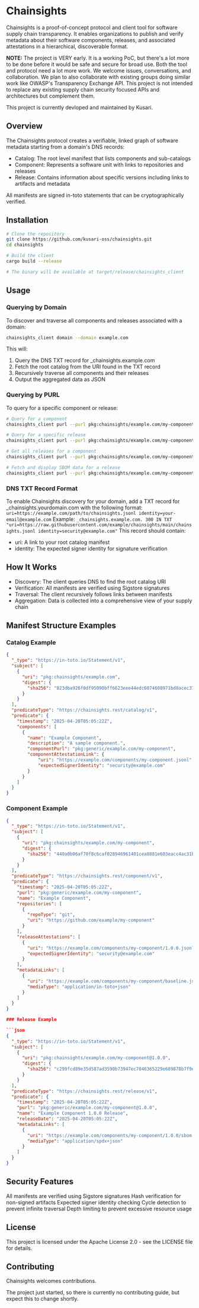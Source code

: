 # Chainsights

Chainsights is a proof-of-concept protocol and client tool for software supply chain transparency. It enables organizations to publish and verify metadata about their software components, releases, and associated attestations in a hierarchical, discoverable format.

**NOTE:** The project is VERY early. It is a working PoC, but there's a lot more to be done before it would be safe and secure for broad use. Both the tool and protocol need a lot more work. We welcome issues, conversations, and collaboration. We plan to also collaborate with existing groups doing similar work like OWASP's Transparency Exchange API. This project is not intended to replace any existing supply chain security focused APIs and architectures but complement them.

This project is currently devloped and maintained by Kusari.

## Overview

The Chainsights protocol creates a verifiable, linked graph of software metadata starting from a domain's DNS records:

- Catalog: The root level manifest that lists components and sub-catalogs
- Component: Represents a software unit with links to repositories and releases
- Release: Contains information about specific versions including links to artifacts and metadata

All manifests are signed in-toto statements that can be cryptographically verified.

## Installation

```bash
# Clone the repository
git clone https://github.com/kusari-oss/chainsights.git
cd chainsights

# Build the client
cargo build --release

# The binary will be available at target/release/chainsights_client
```

## Usage

### Querying by Domain

To discover and traverse all components and releases associated with a domain:

```bash
chainsights_client domain --domain example.com
```

This will:

1. Query the DNS TXT record for _chainsights.example.com
2. Fetch the root catalog from the URI found in the TXT record
3. Recursively traverse all components and their releases
4. Output the aggregated data as JSON

### Querying by PURL

To query for a specific component or release:

```bash
# Query for a component
chainsights_client purl --purl pkg:chainsights/example.com/my-component

# Query for a specific release
chainsights_client purl --purl pkg:chainsights/example.com/my-component@1.0.0

# Get all releases for a component
chainsights_client purl --purl pkg:chainsights/example.com/my-component --all-releases

# Fetch and display SBOM data for a release
chainsights_client purl --purl pkg:chainsights/example.com/my-component@1.0.0 --fetch-sbom application/spdx+json
```

### DNS TXT Record Format

To enable Chainsights discovery for your domain, add a TXT record for _chainsights.yourdomain.com with the following format:
`uri=https://example.com/path/to/chainsights.jsonl identity=your-email@example.com`
Example:
`_chainsights.example.com. 300 IN TXT "uri=https://raw.githubusercontent.com/example/chainsights/main/chainsights.jsonl identity=security@example.com"`
This record should contain:

- uri: A link to your root catalog manifest
- identity: The expected signer identity for signature verification

## How It Works

- Discovery: The client queries DNS to find the root catalog URI
- Verification: All manifests are verified using Sigstore signatures
- Traversal: The client recursively follows links between manifests
- Aggregation: Data is collected into a comprehensive view of your supply chain

## Manifest Structure Examples

### Catalog Example

```json
{
  "_type": "https://in-toto.io/Statement/v1",
  "subject": [
    {
      "uri": "pkg:chainsights/example.com",
      "digest": {
        "sha256": "823dba926f0df95090bff6623eee44edc6074608971bd8acec37839e2f7ef1c3"
      }
    }
  ],
  "predicateType": "https://chainsights.rest/catalog/v1",
  "predicate": {
    "timestamp": "2025-04-20T05:05:22Z",
    "components": [
      {
        "name": "Example Component",
        "description": "A sample component.",
        "componentPurl": "pkg:generic/example.com/my-component",
        "componentAttestationLink": {
            "uri": "https://example.com/components/my-component.jsonl",
            "expectedSignerIdentity": "security@example.com"
        }
      }
    ]
  }
}
```

### Component Example

```json
{
  "_type": "https://in-toto.io/Statement/v1",
  "subject": [
    {
      "uri": "pkg:chainsights/example.com/my-component",
      "digest": {
        "sha256": "440a0b06af70f8c6caf028946961401cea8881e603eacc4ac31b808ec312e30f"
      }
    }
  ],
  "predicateType": "https://chainsights.rest/component/v1",
  "predicate": {
    "timestamp": "2025-04-20T05:05:22Z",
    "purl": "pkg:generic/example.com/my-component",
    "name": "Example Component",
    "repositories": [
      {
        "repoType": "git",
        "uri": "https://github.com/example/my-component"
      }
    ],
    "releaseAttestations": [
      {
        "uri": "https://example.com/components/my-component/1.0.0.jsonl",
        "expectedSignerIdentity": "security@example.com"
      }
    ],
    "metadataLinks": [
      {
        "uri": "https://example.com/components/my-component/baseline.jsonl",
        "mediaType": "application/in-toto+json"
      }
    ]
  }
}

### Release Example

```json
{
  "_type": "https://in-toto.io/Statement/v1",
  "subject": [
    {
      "uri": "pkg:chainsights/example.com/my-component@1.0.0",
      "digest": {
        "sha256": "c299fcd89e35d587ad3590b73947ec7046365229e689878b7f9e96497549e7f9"
      }
    }
  ],
  "predicateType": "https://chainsights.rest/release/v1",
  "predicate": {
    "timestamp": "2025-04-20T05:05:22Z",
    "purl": "pkg:generic/example.com/my-component@1.0.0",
    "name": "Example Component 1.0.0 Release",
    "releaseDate": "2025-04-20T05:05:22Z",
    "metadataLinks": [
      {
        "uri": "https://example.com/components/my-component/1.0.0/sbom.spdx.json",
        "mediaType": "application/spdx+json"
      }
    ]
  }
}
```

## Security Features

All manifests are verified using Sigstore signatures
Hash verification for non-signed artifacts
Expected signer identity checking
Cycle detection to prevent infinite traversal
Depth limiting to prevent excessive resource usage

## License

This project is licensed under the Apache License 2.0 - see the LICENSE file for details.

## Contributing

Chainsights welcomes contributions.

The project just started, so there is currently no contributing guide, but expect this to change shortly.
